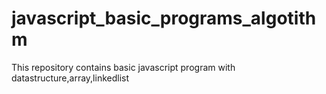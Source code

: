 # javascript_basic_programs_algotithm
This repository contains basic javascript program with datastructure,array,linkedlist
